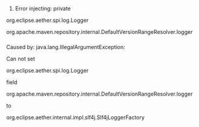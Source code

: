 
### 

1) Error injecting: private
 
org.eclipse.aether.spi.log.Logger

org.apache.maven.repository.internal.DefaultVersionRangeResolver.logger

###

Caused by: java.lang.IllegalArgumentException: 

Can not set 

org.eclipse.aether.spi.log.Logger

 field
  
org.apache.maven.repository.internal.DefaultVersionRangeResolver.logger

 to 

org.eclipse.aether.internal.impl.slf4j.Slf4jLoggerFactory

